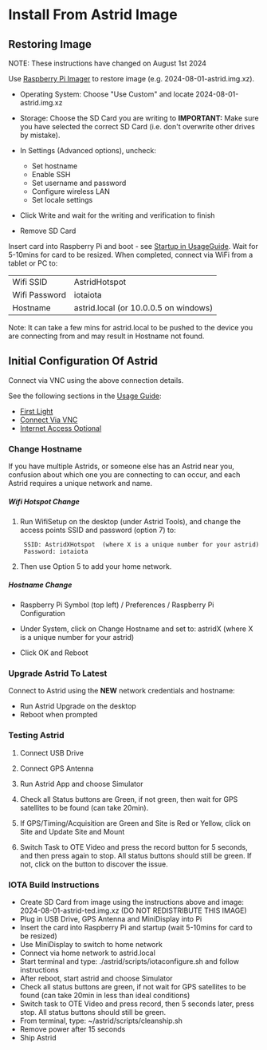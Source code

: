 # Install From Astrid Image
	
## Restoring Image

NOTE: These instructions have changed on August 1st 2024
		
Use [Raspberry Pi Imager](https://www.raspberrypi.com/software/) to restore image (e.g. 2024-08-01-astrid.img.xz).

* Operating System: Choose "Use Custom" and locate 2024-08-01-astrid.img.xz 

* Storage: Choose the SD Card you are writing to **IMPORTANT:** Make sure you have selected the correct SD Card (i.e. don't overwrite other drives by mistake).

* In Settings (Advanced options), uncheck:
	* Set hostname
	* Enable SSH
	* Set username and password
	* Configure wireless LAN
	* Set locale settings
* Click Write and wait for the writing and verification to finish

* Remove SD Card

Insert card into Raspberry Pi and boot - see [Startup in UsageGuide](UsageGuide.md#Startup).  Wait for 5-10mins for card to be resized.  When completed, connect via WiFi from a tablet or PC to:

|           |                |
| --------- | -------------- |
| Wifi SSID | AstridHotspot |
| Wifi Password | iotaiota |
| Hostname | astrid.local (or 10.0.0.5 on windows) |

Note: It can take a few mins for astrid.local to be pushed to the device you are connecting from and may result in Hostname not found.

## Initial Configuration Of Astrid

Connect via VNC using the above connection details.

See the following sections in the [Usage Guide](UsageGuide.md):

* [First Light](UsageGuide.md#first-light)
* [Connect Via VNC](UsageGuide.md#connect-via-vnc)
* [Internet Access Optional](UsageGuide.md#internet-access-optional)

### Change Hostname

If you have multiple Astrids, or someone else has an Astrid near you, confusion about which one you are connecting to can occur, and each Astrid requires a unique network and name.

##### Wifi Hotspot Change	

1. Run WifiSetup on the desktop (under Astrid Tools), and change the access points SSID and password (option 7) to:

		SSID: AstridXHotspot  (where X is a unique number for your astrid)
		Password: iotaiota
	
2.	Then use Option 5 to add your home network.
	
##### Hostname Change

* Raspberry Pi Symbol (top left) / Preferences / Raspberry Pi Configuration
	
* Under System, click on Change Hostname and set to:
		astridX 	(where X is a unique number for your astrid)
		
* Click OK and Reboot

### Upgrade Astrid To Latest

Connect to Astrid using the **NEW** network credentials and hostname:
		
* Run Astrid Upgrade on the desktop
* Reboot when prompted

### Testing Astrid

1. Connect USB Drive

2.	Connect GPS Antenna

3. Run Astrid App and choose Simulator
	
4. Check all Status buttons are Green, if not green, then wait for GPS satellites to be found (can take 20min).
	
5. If GPS/Timing/Acquisition are Green and Site is Red or Yellow, click on Site and Update Site and Mount
	
6. Switch Task to OTE Video and press the record button for 5 seconds, and then press again to stop.  All status buttons should still be green.
If not, click on the button to discover the issue.

### IOTA Build Instructions

* Create SD Card from image using the instructions above and image: 2024-08-01-astrid-ted.img.xz (DO NOT REDISTRIBUTE THIS IMAGE)
* Plug in USB Drive, GPS Antenna and MiniDisplay into Pi
* Insert the card into Raspberry Pi and startup (wait 5-10mins for card to be resized)
* Use MiniDisplay to switch to home network
* Connect via home network to astrid.local
* Start terminal and type: ./astrid/scripts/iotaconfigure.sh  and follow instructions
* After reboot, start astrid and choose Simulator
* Check all status buttons are green, if not wait for GPS satellites to be found (can take 20min in less than ideal conditions)
* Switch task to OTE Video and press record, then 5 seconds later, press stop.  All status buttons should still be green.
* From terminal, type: ~/astrid/scripts/cleanship.sh
* Remove power after 15 seconds
* Ship Astrid